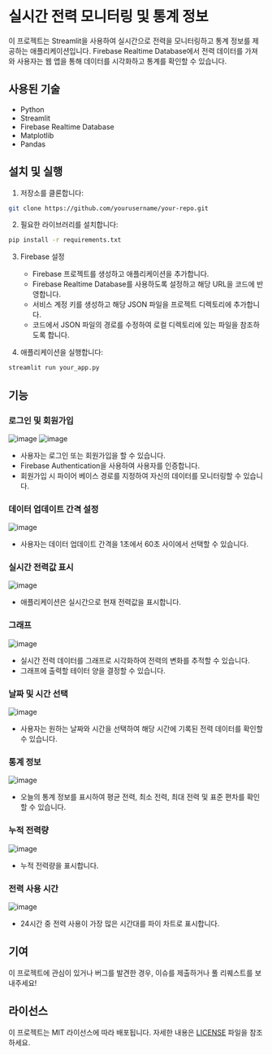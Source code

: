 # 실시간 전력 모니터링 및 통계 정보

이 프로젝트는 Streamlit을 사용하여 실시간으로 전력을 모니터링하고 통계 정보를 제공하는 애플리케이션입니다. Firebase Realtime Database에서 전력 데이터를 가져와 사용자는 웹 앱을 통해 데이터를 시각화하고 통계를 확인할 수 있습니다.

## 사용된 기술

- Python
- Streamlit
- Firebase Realtime Database
- Matplotlib
- Pandas

## 설치 및 실행

1. 저장소를 클론합니다:

```bash
git clone https://github.com/yourusername/your-repo.git
```

2. 필요한 라이브러리를 설치합니다:

```bash
pip install -r requirements.txt
```

3. Firebase 설정

   - Firebase 프로젝트를 생성하고 애플리케이션을 추가합니다.
   - Firebase Realtime Database를 사용하도록 설정하고 해당 URL을 코드에 반영합니다.
   - 서비스 계정 키를 생성하고 해당 JSON 파일을 프로젝트 디렉토리에 추가합니다.
   - 코드에서 JSON 파일의 경로를 수정하여 로컬 디렉토리에 있는 파일을 참조하도록 합니다.

4. 애플리케이션을 실행합니다:

```bash
streamlit run your_app.py
```

## 기능

### 로그인 및 회원가입

![image](https://github.com/minsuk9235/Streamlit-firebase/assets/169111946/019bf76c-e6db-4100-b060-7d7d4326a648)
![image](https://github.com/minsuk9235/Realtime-power-monitoring/assets/169111946/f62e802c-5cef-444f-b687-1baccf2386dd)

- 사용자는 로그인 또는 회원가입을 할 수 있습니다.
- Firebase Authentication을 사용하여 사용자를 인증합니다.
- 회원가입 시 파이어 베이스 경로를 지정하여 자신의 데이터를 모니터링할 수 있습니다.

### 데이터 업데이트 간격 설정

![image](https://github.com/minsuk9235/Streamlit-firebase/assets/169111946/a644495e-1436-499d-b1ec-95bbac343fa3)


- 사용자는 데이터 업데이트 간격을 1초에서 60초 사이에서 선택할 수 있습니다.

### 실시간 전력값 표시

![image](https://github.com/minsuk9235/Streamlit-firebase/assets/169111946/c9883d1e-b857-4090-af9e-77fff4ea47d2)

- 애플리케이션은 실시간으로 현재 전력값을 표시합니다.

### 그래프

![image](https://github.com/minsuk9235/Realtime-power-monitoring/assets/169111946/89e62e48-6b40-47c6-9975-ea3a011c3eea)

- 실시간 전력 데이터를 그래프로 시각화하여 전력의 변화를 추적할 수 있습니다.
- 그래프에 출력할 테이터 양을 결정할 수 있습니다.

### 날짜 및 시간 선택

![image](https://github.com/minsuk9235/Streamlit-firebase/assets/169111946/6e3fcce2-52e6-4e08-8db4-d077dc3c26d5)

- 사용자는 원하는 날짜와 시간을 선택하여 해당 시간에 기록된 전력 데이터를 확인할 수 있습니다.

### 통계 정보

![image](https://github.com/minsuk9235/Streamlit-firebase/assets/169111946/7e54aef0-5732-4fb1-a13e-e01fdcc853e6)

- 오늘의 통계 정보를 표시하여 평균 전력, 최소 전력, 최대 전력 및 표준 편차를 확인할 수 있습니다.

### 누적 전력량

![image](https://github.com/minsuk9235/Streamlit-firebase/assets/169111946/409b2b20-f4cb-4adb-bfc7-bbe46c562006)


- 누적 전력량을 표시합니다.

### 전력 사용 시간

![image](https://github.com/minsuk9235/Streamlit-firebase/assets/169111946/a4286740-35e9-4e53-86dd-004026ea7ca1)

- 24시간 중 전력 사용이 가장 많은 시간대를 파이 차트로 표시합니다.


## 기여

이 프로젝트에 관심이 있거나 버그를 발견한 경우, 이슈를 제출하거나 풀 리퀘스트를 보내주세요!


## 라이선스

이 프로젝트는 MIT 라이선스에 따라 배포됩니다. 자세한 내용은 [LICENSE](LICENSE) 파일을 참조하세요.
